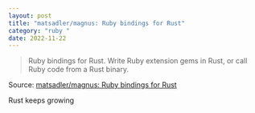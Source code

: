 ```yaml
---
layout: post
title: "matsadler/magnus: Ruby bindings for Rust"
category: "ruby "
date: 2022-11-22
---
```


>Ruby bindings for Rust. Write Ruby extension gems in Rust, or call Ruby code from a Rust binary.

Source: [matsadler/magnus: Ruby bindings for Rust](https://github.com/matsadler/magnus)

Rust keeps growing
